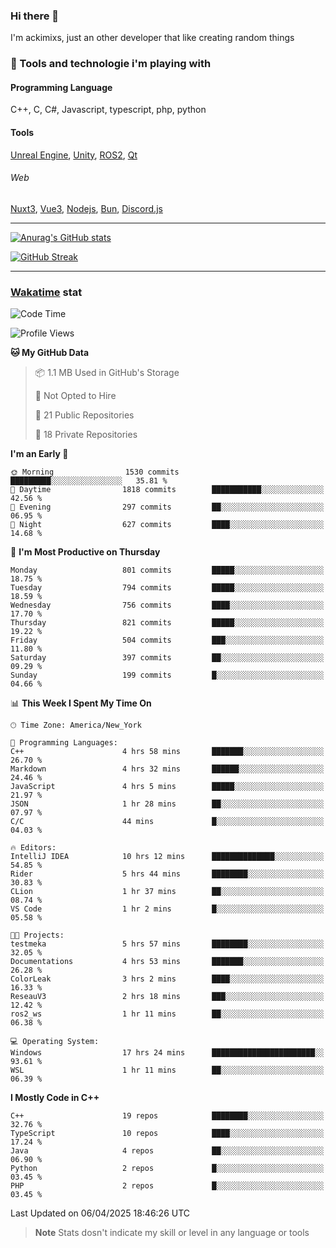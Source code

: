 ### Hi there 👋

I'm ackimixs, just an other developer that like creating random things

### 🧰 Tools and technologie i'm playing with

#### Programming Language
C++, C, C#, Javascript, typescript, php, python

#### Tools
[Unreal Engine](https://www.unrealengine.com), [Unity](https://unity.com/), [ROS2](https://ros.org/), [Qt](https://www.qt.io/)

###### Web
[Nuxt3](https://nuxt.com/), [Vue3](https://vuejs.org/), [Nodejs](https://nodejs.org), [Bun](https://bun.sh/), [Discord.js](https://discord.js.org/)

---

[![Anurag's GitHub stats](https://github-readme-stats.vercel.app/api?username=ackimixs&show_icons=true&theme=github_dark&count_private=true)](https://github.com/anuraghazra/github-readme-stats)

[![GitHub Streak](https://github-readme-streak-stats.herokuapp.com?user=Ackimixs&theme=github-dark-blue&date_format=j%20M%5B%20Y%5D&mode=weekly)](https://git.io/streak-stats)

---
 
 ### [Wakatime](https://wakatime.com/) stat

<!--START_SECTION:waka-->
![Code Time](http://img.shields.io/badge/Code%20Time-1%2C519%20hrs%2044%20mins-blue)

![Profile Views](http://img.shields.io/badge/Profile%20Views-0-blue)

**🐱 My GitHub Data** 

> 📦 1.1 MB Used in GitHub's Storage 
 > 
> 🚫 Not Opted to Hire
 > 
> 📜 21 Public Repositories 
 > 
> 🔑 18 Private Repositories 
 > 
**I'm an Early 🐤** 

```text
🌞 Morning                1530 commits        █████████░░░░░░░░░░░░░░░░   35.81 % 
🌆 Daytime                1818 commits        ███████████░░░░░░░░░░░░░░   42.56 % 
🌃 Evening                297 commits         ██░░░░░░░░░░░░░░░░░░░░░░░   06.95 % 
🌙 Night                  627 commits         ████░░░░░░░░░░░░░░░░░░░░░   14.68 % 
```
📅 **I'm Most Productive on Thursday** 

```text
Monday                   801 commits         █████░░░░░░░░░░░░░░░░░░░░   18.75 % 
Tuesday                  794 commits         █████░░░░░░░░░░░░░░░░░░░░   18.59 % 
Wednesday                756 commits         ████░░░░░░░░░░░░░░░░░░░░░   17.70 % 
Thursday                 821 commits         █████░░░░░░░░░░░░░░░░░░░░   19.22 % 
Friday                   504 commits         ███░░░░░░░░░░░░░░░░░░░░░░   11.80 % 
Saturday                 397 commits         ██░░░░░░░░░░░░░░░░░░░░░░░   09.29 % 
Sunday                   199 commits         █░░░░░░░░░░░░░░░░░░░░░░░░   04.66 % 
```


📊 **This Week I Spent My Time On** 

```text
🕑︎ Time Zone: America/New_York

💬 Programming Languages: 
C++                      4 hrs 58 mins       ███████░░░░░░░░░░░░░░░░░░   26.70 % 
Markdown                 4 hrs 32 mins       ██████░░░░░░░░░░░░░░░░░░░   24.46 % 
JavaScript               4 hrs 5 mins        █████░░░░░░░░░░░░░░░░░░░░   21.97 % 
JSON                     1 hr 28 mins        ██░░░░░░░░░░░░░░░░░░░░░░░   07.97 % 
C/C                      44 mins             █░░░░░░░░░░░░░░░░░░░░░░░░   04.03 % 

🔥 Editors: 
IntelliJ IDEA            10 hrs 12 mins      ██████████████░░░░░░░░░░░   54.85 % 
Rider                    5 hrs 44 mins       ████████░░░░░░░░░░░░░░░░░   30.83 % 
CLion                    1 hr 37 mins        ██░░░░░░░░░░░░░░░░░░░░░░░   08.74 % 
VS Code                  1 hr 2 mins         █░░░░░░░░░░░░░░░░░░░░░░░░   05.58 % 

🐱‍💻 Projects: 
testmeka                 5 hrs 57 mins       ████████░░░░░░░░░░░░░░░░░   32.05 % 
Documentations           4 hrs 53 mins       ███████░░░░░░░░░░░░░░░░░░   26.28 % 
ColorLeak                3 hrs 2 mins        ████░░░░░░░░░░░░░░░░░░░░░   16.33 % 
ReseauV3                 2 hrs 18 mins       ███░░░░░░░░░░░░░░░░░░░░░░   12.42 % 
ros2_ws                  1 hr 11 mins        ██░░░░░░░░░░░░░░░░░░░░░░░   06.38 % 

💻 Operating System: 
Windows                  17 hrs 24 mins      ███████████████████████░░   93.61 % 
WSL                      1 hr 11 mins        ██░░░░░░░░░░░░░░░░░░░░░░░   06.39 % 
```

**I Mostly Code in C++** 

```text
C++                      19 repos            ████████░░░░░░░░░░░░░░░░░   32.76 % 
TypeScript               10 repos            ████░░░░░░░░░░░░░░░░░░░░░   17.24 % 
Java                     4 repos             ██░░░░░░░░░░░░░░░░░░░░░░░   06.90 % 
Python                   2 repos             █░░░░░░░░░░░░░░░░░░░░░░░░   03.45 % 
PHP                      2 repos             █░░░░░░░░░░░░░░░░░░░░░░░░   03.45 % 
```




 Last Updated on 06/04/2025 18:46:26 UTC
<!--END_SECTION:waka-->

> **Note**
> Stats dosn't indicate my skill or level in any language or tools
